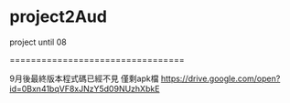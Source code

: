 # project2Aud
project until 08

=================================

9月後最終版本程式碼已經不見
僅剩apk檔
https://drive.google.com/open?id=0Bxn41bqVF8xJNzY5d09NUzhXbkE
